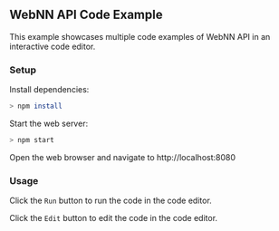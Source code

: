 ## WebNN API Code Example
This example showcases multiple code examples of WebNN API in an interactive code editor.

### Setup
Install dependencies:
```sh
> npm install
```

Start the web server:
```sh
> npm start
```

Open the web browser and navigate to http://localhost:8080

### Usage
Click the `Run` button to run the code in the code editor.

Click the `Edit` button to edit the code in the code editor.
